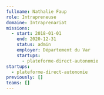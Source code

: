 ```yaml
---
fullname: Nathalie Faup
role: Intrapreneuse
domaine: Intraprenariat
missions:
  - start: 2018-01-01
    end: 2020-12-31
    status: admin
    employer: Département du Var
    startups:
      - plateforme-direct-autonomie
startups:
  - plateforme-direct-autonomie
previously: []
teams: []
---
```

